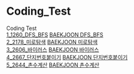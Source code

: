 # Coding_Test
Coding Test<br>
[1_1260_DFS_BFS](https://github.com/GiSeungKwon/Coding-Test/tree/main/1_1260_DFS_BFS) [BAEKJOON DFS_BFS](https://www.acmicpc.net/problem/1260)<br>
[2_2178_미로탐색](https://github.com/GiSeungKwon/Coding-Test/tree/main/2_2178_%EB%AF%B8%EB%A1%9C%ED%83%90%EC%83%89) [BAEKJOON 미로탐색](https://www.acmicpc.net/problem/2178)<br>
[3_2606_바이러스](https://github.com/GiSeungKwon/Coding_Test/tree/main/3_2606_%EB%B0%94%EC%9D%B4%EB%9F%AC%EC%8A%A4) [BAEKJOON 바이러스](https://www.acmicpc.net/problem/2606)<br>
[4_2667_단지번호붙이기](https://github.com/GiSeungKwon/Coding_Test/tree/main/4_2667_%EB%8B%A8%EC%A7%80%EB%B2%88%ED%98%B8%EB%B6%99%EC%9D%B4%EA%B8%B0) [BAEKJOON 단지번호붙이기](https://www.acmicpc.net/problem/2667)<br>
[5_2644_촌수계산](https://github.com/GiSeungKwon/Coding_Test/tree/main/5_2644_%EC%B4%8C%EC%88%98%EA%B3%84%EC%82%B0) [BAEKJOON 촌수계산](https://www.acmicpc.net/problem/2644)<br>

